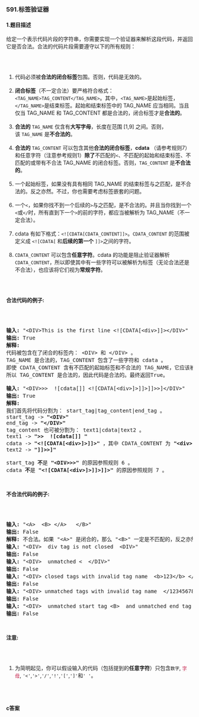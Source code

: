 ### 591.标签验证器

#### 1.题目描述

<p>给定一个表示代码片段的字符串，你需要实现一个验证器来解析这段代码，并返回它是否合法。合法的代码片段需要遵守以下的所有规则：</p><br/><ol><br/>	<li>代码必须被<strong>合法的闭合标签</strong>包围。否则，代码是无效的。</li><br/>	<li><strong>闭合标签</strong>（不一定合法）要严格符合格式：<code>&lt;TAG_NAME&gt;TAG_CONTENT&lt;/TAG_NAME&gt;</code>。其中，<code>&lt;TAG_NAME&gt;</code>是起始标签，<code>&lt;/TAG_NAME&gt;</code>是结束标签。起始和结束标签中的 TAG_NAME 应当相同。当且仅当&nbsp;TAG_NAME 和 TAG_CONTENT 都是合法的，闭合标签才是<strong>合法的</strong>。</li><br/>	<li><strong>合法的</strong>&nbsp;<code>TAG_NAME</code>&nbsp;仅含有<strong>大写字母</strong>，长度在范围 [1,9] 之间。否则，该&nbsp;<code>TAG_NAME</code>&nbsp;是<strong>不合法的</strong>。</li><br/>	<li><strong>合法的</strong>&nbsp;<code>TAG_CONTENT</code>&nbsp;可以包含其他<strong>合法的闭合标签</strong>，<strong>cdata</strong>&nbsp;（请参考规则7）和任意字符（注意参考规则1）<strong>除了</strong>不匹配的<code>&lt;</code>、不匹配的起始和结束标签、不匹配的或带有不合法 TAG_NAME 的闭合标签。否则，<code>TAG_CONTENT</code>&nbsp;是<strong>不合法的</strong>。</li><br/>	<li>一个起始标签，如果没有具有相同&nbsp;TAG_NAME 的结束标签与之匹配，是不合法的。反之亦然。不过，你也需要考虑标签嵌套的问题。</li><br/>	<li>一个<code>&lt;</code>，如果你找不到一个后续的<code>&gt;</code>与之匹配，是不合法的。并且当你找到一个<code>&lt;</code>或<code>&lt;/</code>时，所有直到下一个<code>&gt;</code>的前的字符，都应当被解析为&nbsp;TAG_NAME（不一定合法）。</li><br/>	<li>cdata 有如下格式：<code>&lt;![CDATA[CDATA_CONTENT]]&gt;</code>。<code>CDATA_CONTENT</code>&nbsp;的范围被定义成&nbsp;<code>&lt;![CDATA[</code>&nbsp;和<strong>后续的第一个</strong>&nbsp;<code>]]&gt;</code>之间的字符。</li><br/>	<li><code>CDATA_CONTENT</code>&nbsp;可以包含<strong>任意字符</strong>。cdata 的功能是阻止验证器解析<code>CDATA_CONTENT</code>，所以即使其中有一些字符可以被解析为标签（无论合法还是不合法），也应该将它们视为<strong>常规字符</strong>。</li><br/></ol><br/><p><strong>合法代码的例子:</strong></p><br/><pre><br/><strong>输入:</strong> &quot;&lt;DIV&gt;This is the first line &lt;![CDATA[&lt;div&gt;]]&gt;&lt;/DIV&gt;&quot;<br/><strong>输出:</strong> True<br/><strong>解释:</strong> <br/>代码被包含在了闭合的标签内： &lt;DIV&gt; 和 &lt;/DIV&gt; 。<br/>TAG_NAME 是合法的，TAG_CONTENT 包含了一些字符和 cdata 。 <br/>即使 CDATA_CONTENT 含有不匹配的起始标签和不合法的 TAG_NAME，它应该被视为普通的文本，而不是标签。<br/>所以 TAG_CONTENT 是合法的，因此代码是合法的。最终返回True。<br/><br/><strong>输入:</strong> &quot;&lt;DIV&gt;&gt;&gt;  ![cdata[]] &lt;![CDATA[&lt;div&gt;]&gt;]]&gt;]]&gt;&gt;]&lt;/DIV&gt;&quot;<br/><strong>输出:</strong> True<br/><strong>解释:</strong><br/>我们首先将代码分割为： start_tag|tag_content|end_tag 。<br/>start_tag -&gt; <strong>&quot;&lt;DIV&gt;&quot;</strong><br/>end_tag -&gt; <strong>&quot;&lt;/DIV&gt;&quot;</strong><br/>tag_content 也可被分割为： text1|cdata|text2 。<br/>text1 -&gt; <strong>&quot;&gt;&gt;  ![cdata[]] &quot;</strong><br/>cdata -&gt; <strong>&quot;&lt;![CDATA[&lt;div&gt;]&gt;]]&gt;&quot;</strong> ，其中 CDATA_CONTENT 为 <strong>&quot;&lt;div&gt;]&gt;&quot;</strong><br/>text2 -&gt; <strong>&quot;]]&gt;&gt;]&quot;</strong><br/><br/>start_tag <strong>不</strong>是 <strong>&quot;&lt;DIV&gt;&gt;&gt;&quot;</strong> 的原因参照规则 6 。<br/>cdata <strong>不</strong>是 <strong>&quot;&lt;![CDATA[&lt;div&gt;]&gt;]]&gt;]]&gt;&quot;</strong> 的原因参照规则 7 。<br/></pre><br/><p><strong>不合法代码的例子:</strong></p><br/><pre><br/><strong>输入:</strong> &quot;&lt;A&gt;  &lt;B&gt; &lt;/A&gt;   &lt;/B&gt;&quot;<br/><strong>输出:</strong> False<br/><strong>解释:</strong> 不合法。如果 &quot;&lt;A&gt;&quot; 是闭合的，那么 &quot;&lt;B&gt;&quot; 一定是不匹配的，反之亦然。<br/><strong>输入:</strong> &quot;&lt;DIV&gt;  div tag is not closed  &lt;DIV&gt;&quot;<br/><strong>输出:</strong> False<br/><strong>输入:</strong> &quot;&lt;DIV&gt;  unmatched &lt;  &lt;/DIV&gt;&quot;<br/><strong>输出:</strong> False<br/><strong>输入:</strong> &quot;&lt;DIV&gt; closed tags with invalid tag name  &lt;b&gt;123&lt;/b&gt; &lt;/DIV&gt;&quot;<br/><strong>输出:</strong> False<br/><strong>输入:</strong> &quot;&lt;DIV&gt; unmatched tags with invalid tag name  &lt;/1234567890&gt; and &lt;CDATA[[]]&gt;  &lt;/DIV&gt;&quot;<br/><strong>输出:</strong> False<br/><strong>输入:</strong> &quot;&lt;DIV&gt;  unmatched start tag &lt;B&gt;  and unmatched end tag &lt;/C&gt;  &lt;/DIV&gt;&quot;<br/><strong>输出:</strong> False<br/></pre><br/><p><strong>注意:</strong></p><br/><ol><br/>	<li>为简明起见，你可以假设输入的代码（包括提到的<strong>任意字符</strong>）只包含<code>数字</code>, <font color="#c7254e" face="Menlo, Monaco, Consolas, Courier New, monospace"><span style="background-color:#f9f2f4; font-size:12.6px">字母</span></font>, <code>&#39;&lt;&#39;</code>,<code>&#39;&gt;&#39;</code>,<code>&#39;/&#39;</code>,<code>&#39;!&#39;</code>,<code>&#39;[&#39;</code>,<code>&#39;]&#39;</code>和<code>&#39; &#39;</code>。</li><br/></ol><br/>

#### c答案

```c

